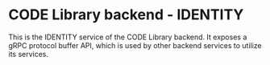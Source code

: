 # CODE Library backend - IDENTITY

This is the IDENTITY service of the CODE Library backend.
It exposes a gRPC protocol buffer API, which is used by other backend services to utilize its services.
